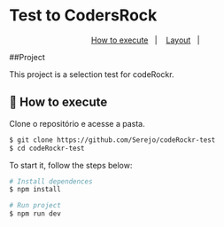 # Test to CodersRock


<p align="center">
  <a href="#-como-executar">How to execute</a>&nbsp;&nbsp;&nbsp;|&nbsp;&nbsp;&nbsp;
  <a href="#-layout">Layout</a>&nbsp;&nbsp;&nbsp;|&nbsp;&nbsp;&nbsp;
</p>
##Project

This project is a selection test for codeRockr.

## 🚀 How to execute

Clone o repositório e acesse a pasta.

```bash
$ git clone https://github.com/Serejo/codeRockr-test
$ cd codeRockr-test
```

  To start it, follow the steps below:

```bash
# Install dependences
$ npm install

# Run project
$ npm run dev
